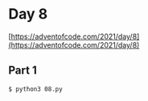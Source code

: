 # Day 8

[https://adventofcode.com/2021/day/8](https://adventofcode.com/2021/day/8)

## Part 1

```
$ python3 08.py
```
